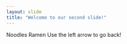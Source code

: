 ```yaml
---
layout: slide
title: "Welcome to our second slide!"
---
```

Noodles Ramen
Use the left arrow to go back!
